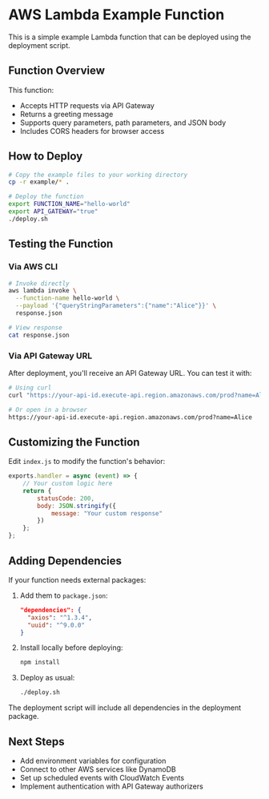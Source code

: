# AWS Lambda Example Function

This is a simple example Lambda function that can be deployed using the deployment script.

## Function Overview

This function:
- Accepts HTTP requests via API Gateway
- Returns a greeting message
- Supports query parameters, path parameters, and JSON body
- Includes CORS headers for browser access

## How to Deploy

```bash
# Copy the example files to your working directory
cp -r example/* .

# Deploy the function
export FUNCTION_NAME="hello-world"
export API_GATEWAY="true"
./deploy.sh
```

## Testing the Function

### Via AWS CLI
```bash
# Invoke directly
aws lambda invoke \
  --function-name hello-world \
  --payload '{"queryStringParameters":{"name":"Alice"}}' \
  response.json

# View response
cat response.json
```

### Via API Gateway URL
After deployment, you'll receive an API Gateway URL. You can test it with:

```bash
# Using curl
curl "https://your-api-id.execute-api.region.amazonaws.com/prod?name=Alice"

# Or open in a browser
https://your-api-id.execute-api.region.amazonaws.com/prod?name=Alice
```

## Customizing the Function

Edit `index.js` to modify the function's behavior:

```javascript
exports.handler = async (event) => {
    // Your custom logic here
    return {
        statusCode: 200,
        body: JSON.stringify({
            message: "Your custom response"
        })
    };
};
```

## Adding Dependencies

If your function needs external packages:

1. Add them to `package.json`:
   ```json
   "dependencies": {
     "axios": "^1.3.4",
     "uuid": "^9.0.0"
   }
   ```

2. Install locally before deploying:
   ```bash
   npm install
   ```

3. Deploy as usual:
   ```bash
   ./deploy.sh
   ```

The deployment script will include all dependencies in the deployment package.

## Next Steps

- Add environment variables for configuration
- Connect to other AWS services like DynamoDB
- Set up scheduled events with CloudWatch Events
- Implement authentication with API Gateway authorizers
